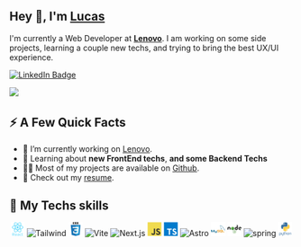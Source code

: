<h2>Hey 👋, I'm <a href="">Lucas</a></h2>
<p>I'm currently a Web Developer at <strong><a href="">Lenovo</a></strong>. I am working on some side projects, learning a couple new techs, and trying to bring the best UX/UI experience.</p>
<p>
 <a href="https://www.linkedin.com/in/lucas-gonzalez-678631124/">
     <a href="https://www.linkedin.com/in/lucas-gonzalez-678631124/">
        <img src="https://img.shields.io/badge/-@lucas-0077B5?style=flat-square&amp;labelColor=0077B5&amp;logo=LinkedIn&amp;link=https://www.linkedin.com/in/lucas-gonzalez-678631124/" alt="LinkedIn Badge"></a> 
</p>

<img  src="https://media1.giphy.com/media/13HgwGsXF0aiGY/giphy.gif" />
<h2>⚡️ A Few Quick Facts</h2>
<ul>
<li>🔭 I’m currently working on <a href="">Lenovo</a>.</li>
<li>🧐 Learning about <strong>new FrontEnd techs</strong>, <strong>and some Backend Techs </strong></li>
<li>👨‍💻 Most of my projects are available on <a href="https://github.com/luc4s92">Github</a>.</li>

<li>📙 Check out my <a href="">resume</a>.</li>

</ul>

<h2>🚀 My Techs skills</h2>
<p align="center">
<img src="https://raw.githubusercontent.com/devicons/devicon/master/icons/react/react-original-wordmark.svg" alt="react" width="25" height="25" />
<img src="https://tailwindcss.com/_next/static/media/tailwindcss-mark.3c5441fc7a190fb1800d4a5c7f07ba4b1345a9c8.svg" alt="Tailwind" width="25" height="25" />
<img src="https://raw.githubusercontent.com/devicons/devicon/master/icons/css3/css3-original-wordmark.svg" alt="css3" width="25" height="25" />
<img src="https://upload.wikimedia.org/wikipedia/commons/f/f1/Vitejs-logo.svg" alt="Vite" width="25" height="25" />
<img src="https://www.svgrepo.com/show/354113/nextjs-icon.svg" alt="Next.js" width="25" height="25" />
<img src="https://raw.githubusercontent.com/devicons/devicon/master/icons/javascript/javascript-original.svg" alt="javascript" width="25" height="25" />
<img src="https://raw.githubusercontent.com/devicons/devicon/master/icons/typescript/typescript-original.svg" alt="typescript" width="25" height="25" />
<img src="https://cdn.worldvectorlogo.com/logos/astrojs.svg" alt="Astro" width="25" height="25" />
<img src="https://raw.githubusercontent.com/devicons/devicon/master/icons/mysql/mysql-original-wordmark.svg" alt="mysql" width="25" height="25" />
<img src="https://raw.githubusercontent.com/devicons/devicon/master/icons/nodejs/nodejs-original-wordmark.svg" alt="nodejs" width="25" height="25" />
<img src="https://www.vectorlogo.zone/logos/springio/springio-icon.svg" alt="spring" width="25" height="25" />
<img src="https://raw.githubusercontent.com/devicons/devicon/master/icons/python/python-original-wordmark.svg" alt="python" width="25" height="25" />
</p>

